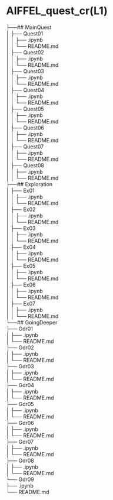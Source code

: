 # AIFFEL_quest_cr(L1)
├──## MainQuest  
│   ├── Quest01  
│   │   ├── .ipynb  
│   │   └── README.md  
│   ├── Quest02  
│   │   ├── .ipynb  
│   │   └── README.md  
│   ├── Quest03  
│   │   ├── .ipynb  
│   │   └── README.md  
│   ├── Quest04  
│   │   ├── .ipynb  
│   │   └── README.md  
│   ├── Quest05  
│   │   ├── .ipynb  
│   │   └── README.md  
│   ├── Quest06  
│   │   ├── .ipynb  
│   │   └── README.md  
│   ├── Quest07  
│   │   ├── .ipynb  
│   │   └── README.md  
│   ├── Quest08  
│   │   ├── .ipynb  
│   │   └── README.md  
├──## Exploration  
│   ├── Ex01  
│   │   ├── .ipynb  
│   │   └── README.md  
│   ├── Ex02  
│   │   ├── .ipynb  
│   │   └── README.md  
│   ├── Ex03  
│   │   ├── .ipynb  
│   │   └── README.md  
│   ├── Ex04  
│   │   ├── .ipynb  
│   │   └── README.md  
│   ├── Ex05  
│   │   ├── .ipynb  
│   │   └── README.md  
│   ├── Ex06  
│   │   ├── .ipynb  
│   │   └── README.md  
│   ├── Ex07  
│   │   ├── .ipynb  
│   │   └── README.md  
└──## GoingDeeper  
    ├── Gdr01  
    │   ├── .ipynb  
    │   └── README.md  
    ├── Gdr02  
    │   ├── .ipynb  
    │   └── README.md  
    ├── Gdr03  
    │   ├── .ipynb  
    │   └── README.md  
    ├── Gdr04  
    │   ├── .ipynb  
    │   └── README.md  
    ├── Gdr05  
    │   ├── .ipynb  
    │   └── README.md  
    ├── Gdr06  
    │   ├── .ipynb  
    │   └── README.md  
    ├── Gdr07  
    │   ├── .ipynb  
    │   └── README.md  
    ├── Gdr08  
    │   ├── .ipynb  
    │   └── README.md  
    └── Gdr09  
        ├── .ipynb  
        └── README.md  

